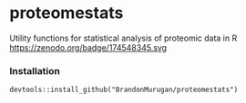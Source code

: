 # proteomestats
Utility functions for statistical analysis of proteomic data in R
https://zenodo.org/badge/174548345.svg

### Installation
```
devtools::install_github("BrandonMurugan/proteomestats")
```
